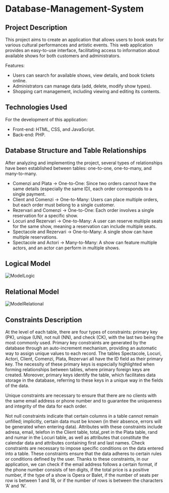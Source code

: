 # Database-Management-System

## Project Description
This project aims to create an application that allows users to book seats for various cultural performances and artistic events. This web application provides an easy-to-use interface, facilitating access to information about available shows for both customers and administrators.

Features:

- Users can search for available shows, view details, and book tickets online.
- Administrators can manage data (add, delete, modify show types).
- Shopping cart management, including viewing and editing its contents.

## Technologies Used
For the development of this application:

- Front-end: HTML, CSS, and JavaScript.
- Back-end: PHP.

## Database Structure and Table Relationships

After analyzing and implementing the project, several types of relationships have been established between tables: one-to-one, one-to-many, and many-to-many.
- Comenzi and Plata → One-to-One: Since two orders cannot have the same details (especially the same ID), each order corresponds to a single payment.
- Client and Comenzi → One-to-Many: Users can place multiple orders, but each order must belong to a single customer.
- Rezervari and Comenzi → One-to-One: Each order involves a single reservation for a specific show.
- Locuri and Rezervari → One-to-Many: A user can reserve multiple seats for the same show, meaning a reservation can include multiple seats.
- Spectacole and Rezervari → One-to-Many: A single show can have multiple reservations.
- Spectacole and Actori → Many-to-Many: A show can feature multiple actors, and an actor can perform in multiple shows.


## Logical Model

![ModelLogic](https://github.com/user-attachments/assets/4ff9e58b-3337-487b-8ae2-5f12b72374cf)

## Relational Model

![ModelRelational](https://github.com/user-attachments/assets/42b4fe08-c59d-4e6a-84cb-b6611d8ee1a9)

## Constraints Description

At the level of each table, there are four types of constraints: primary key (PK), unique (UN), not null (NN), and check (CK), with the last two being the most commonly used.
Primary key constraints are generated by the database through an auto-increment mechanism, providing an automatic way to assign unique values to each record.
The tables Spectacole, Locuri, Actori, Client, Comenzi, Plata, Rezervari all have the ID field as their primary key.
The necessity of these primary keys is especially highlighted when forming relationships between tables, where primary foreign keys are created. Moreover, primary keys identify the table, which facilitates data storage in the database, referring to these keys in a unique way in the fields of the data.

Unique constraints are necessary to ensure that there are no clients with the same email address or phone number and to guarantee the uniqueness and integrity of the data for each order.

Not null constraints indicate that certain columns in a table cannot remain unfilled; implicitly, certain data must be known (in their absence, errors will be generated when entering data). Attributes with these constraints include adresa, email, telefon in the Client table, total_pret in the Plata table, rand and numar in the Locuri table, as well as attributes that constitute the calendar data and attributes containing first and last names.
Check constraints are necessary to impose specific conditions on the data entered into a table. These constraints ensure that the data adheres to certain rules or conditions defined by the user. Thanks to these constraints, in our application, we can check if the email address follows a certain format, if the phone number consists of ten digits, if the total price is a positive number, if the type of a show is Opera or Balet, if the number of seats per row is between 1 and 18, or if the number of rows is between the characters ‘A’ and ‘N’.


